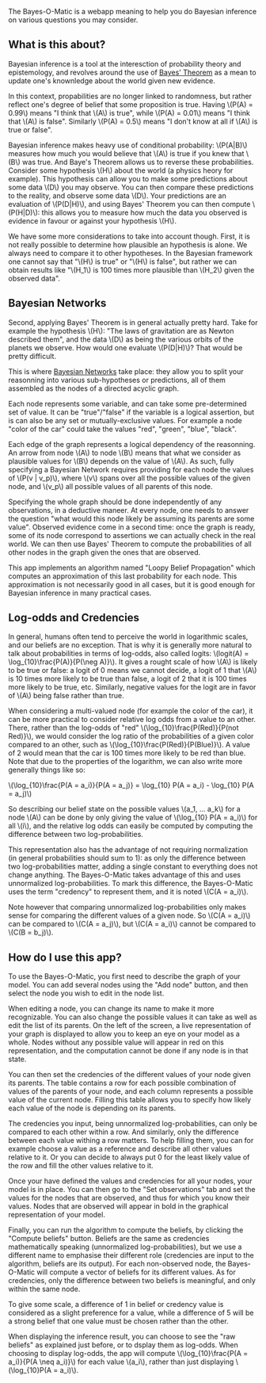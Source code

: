 The Bayes-O-Matic is a webapp meaning to help you do Bayesian inference on
various questions you may consider.

## What is this about?

Bayesian inference is a tool at the interesction of probability theory
and epistemology, and revolves around the use of
[Bayes' Theorem](https://en.wikipedia.org/wiki/Bayes%27_theorem)
as a mean to update one's knownledge about the world given new evidence.

In this context, propabilities are no longer linked to randomness, but
rather reflect one's degree of belief that some proposition is true.
Having \\(P(A) = 0.99\\) means "I think that \\(A\\) is true", while
\\(P(A) = 0.01\\) means "I think that \\(A\\) is false". Similarly
\\(P(A) = 0.5\\) means "I don't know at all if \\(A\\) is true or false".

Bayesian inference makes heavy use of conditional probability: \\(P(A|B)\\)
measures how much you would believe that \\(A\\) is true if you knew that
\\(B\\) was true. And Baye's Theorem allows us to reverse these probabilities.
Consider some hypothesis \\(H\\) about the world (a physics heory for example).
This hypothesis can allow you to make some predictions about some data \\(D\\)
you may observe. You can then compare these predictions to the
reality, and observe some data \\(D\\). Your predictions are an evaluation of
\\(P(D|H)\\), and using Bayes' Theorem you can then compute \\(P(H|D)\\): this allows
you to measure how much the data you observed is evidence in favour or
against your hypothesis \\(H\\).

We have some more considerations to take into account though. First, it
is not really possible to determine how plausible an hypothesis is alone.
We always need to compare it to other hypotheses. In the Bayesian framework
one cannot say that "\\(H\\) is true" or "\\(H\\) is false", but rather we can obtain
results like "\\(H_1\\) is 100 times more plausible than \\(H_2\\) given the
observed data".

## Bayesian Networks

Second, applying Bayes' Theorem is in general actually pretty hard. Take
for example the hypothesis \\(H\\): "The laws of gravitation are as Newton
described them", and the data \\(D\\) as being the various orbits of the planets
we observe. How would one evaluate \\(P(D|H)\\)? That would be pretty difficult.

This is where
[Bayesian Networks](https://en.wikipedia.org/wiki/Bayesian_network) take place:
they allow you to split your reasonning into various sub-hypotheses or predictions,
all of them assembled as the nodes of a directed acyclic graph.

Each node represents some variable, and can take some pre-determined set of value.
It can be "true"/"false" if the variable is a logical assertion, but is can also be
any set or mutually-exclusive values. For example a node "color of the car" could
take the values "red", "green", "blue", "black".

Each edge of the graph represents a logical dependency of the reasonning. An
arrow from node \\(A\\) to node \\(B\\) means that what we consider as plausible values
for \\(B\\) depends on the value of \\(A\\). As such, fully specifying a Bayesian Network
requires providing for each node the values of \\(P(v | v_p)\\), where \\(v\\) spans over
all the possible values of the given node, and \\(v_p\\) all possible values of all
parents of this node.

Specifying the whole graph should be done independently of any observations,
in a deductive maneer. At every node, one needs to answer the question "what would
this node likely be assuming its parents are some value". Observed evidence come
in a second time: once the graph is ready, some of its node correspond to assertions
we can actually check in the real world. We can then use Bayes' Theorem to compute
the probabilities of all other nodes in the graph given the ones that are observed.

This app implements an algorithm named "Loopy Belief Propagation" which computes
an approximation of this last probability for each node. This approximation is not
necessarily good in all cases, but it is good enough for Bayesian inference in many
practical cases.

## Log-odds and Credencies

In general, humans often tend to perceive the world in logarithmic scales, and
our beliefs are no exception. That is why it is generally more natural to talk
about probabilities in terms of log-odds, also called logits:
\\(logit(A) = \log_{10}\frac{P(A)}{P(\neg A)}\\). It gives a rought scale of how
\\(A\\) is likely to be true or false: a logit of 0 means we cannot decide, a logit
of 1 that \\(A\\) is 10 times more likely to be true than false, a logit of 2 that it is
100 times more likely to be true, etc. Similarly, negative values for the logit are
in favor of \\(A\\) being false rather than true.

When considering a multi-valued node (for example the color of the car), it can be
more practical to consider relative log odds from a value to an other. There, rather
than the log-odds of "red" \\(\log_{10}\frac{P(Red)}{P(not Red)}\\), we would consider the
log ratio of the probabilities of a given color compared to an other, such as
\\(\log_{10}\frac{P(Red)}{P(Blue)}\\). A value of 2 would mean that the car is 100 times
more likely to be red than blue. Note that due to the properties of the logarithm, we
can also write more generally things like so:

\\(\log_{10}\frac{P(A = a_i)}{P(A = a_j)} = \log_{10} P(A = a_i) - \log_{10} P(A = a_j)\\)

So describing our belief state on the possible values \\(a_1, ... a_k\\) for a node \\(A\\)
can be done by only giving the value of \\(\log_{10} P(A = a_i)\\) for all \\(i\\), and the
relative log odds can easily be computed by computing the difference between two
log-probabilities.

This representation also has the advantage of not requiring normalization (in general
probabilities should sum to 1): as only the difference between two log-probabilities
matter, adding a single constant to everything does not change anything. The
Bayes-O-Matic takes advantage of this and uses unnormalized log-probabilities. To
mark this difference, the Bayes-O-Matic uses the term "credency" to represent them,
and it is noted \\(C(A = a_i)\\).

Note however that comparing unnormalized log-probabilities only makes sense for comparing
the different values of a given node. So \\(C(A = a_i)\\) can be compared to \\(C(A = a_j)\\),
but \\(C(A = a_i)\\) cannot be compared to \\(C(B = b_j)\\).

## How do I use this app?

To use the Bayes-O-Matic, you first need to describe the graph of your model. You
can add several nodes using the "Add node" button, and then select the node you
wish to edit in the node list.

When editing a node, you can change its name to make it more recognizable. You
can also change the possible values it can take as well as edit the list of its
parents. On the left of the screen, a live representation of your graph is displayed
to allow you to keep an eye on your model as a whole. Nodes without any possible value
will appear in red on this representation, and the computation cannot be done if any
node is in that state.

You can then set the credencies of the different values of your node given its parents.
The table contains a row for each possible combination of values of the parents of
your node, and each column represents a possible value of the current node. Filling
this table allows you to specify how likely each value of the node is depending on
its parents.

The credencies you input, being unnormalized log-probabilities, can only
be compared to each other within a row. And similarly, only the difference between each
value withing a row matters. To help filling them, you can for example choose a value
as a reference and describe all other values relative to it. Or you can decide to always
put 0 for the least likely value of the row and fill the other values relative to it.

Once your have defined the values and credencies for all your nodes, your model is
in place. You can then go to the "Set observations" tab and set the values for the
nodes that are observed, and thus for which you know their values. Nodes that are
observed will appear in bold in the graphical representation of your model.

Finally, you can run the algorithm to compute the beliefs, by clicking the
"Compute beliefs" button. Beliefs are the same as credencies mathematically
speaking (unnormalized log-probabilities), but we use a different name to
emphasise their different role (credencies are input to the algorithm, beliefs are
its output). For each non-observed node, the Bayes-O-Matic will compute a vector
of beliefs for its different values. As for credencies, only the difference between
two beliefs is meaningful, and only within the same node.

To give some scale, a difference of 1 in belief or credency value is considered as
a slight preference for a value, while a difference of 5 will be a strong belief
that one value must be chosen rather than the other.

When displaying the inference result, you can choose to see the "raw beliefs" as
explained just before, or to dsplay them as log-odds. When choosing to display
log-odds, the app will compute \\(\log_{10}\frac{P(A = a_i)}{P(A \neq a_i)}\\) for
each value \\(a_i\\), rather than just displaying \\(\log_{10}P(A = a_i)\\).
